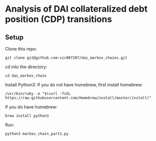# Analysis of DAI collateralized debt position (CDP) transitions

## Setup

Clone this repo:

  `git clone git@github.com:vic007207/dai_markov_chains.git`

cd into the directory:

  `cd dai_markov_chain`

Install Python3:
  If you do not have homebrew, first install homebrew:

  `/usr/bin/ruby -e "$(curl -fsSL https://raw.githubusercontent.com/Homebrew/install/master/install)"`
  
  If you do have homebrew:

  `brew install python3`

Run:

  `python3 markov_chain_part2.py`
